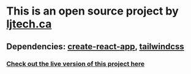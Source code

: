 # This is an open source project by [ljtech.ca](https://ljtech.ca/)

## Dependencies: [create-react-app](https://create-react-app.dev/docs/getting-started), [tailwindcss](https://tailwindcss.com/docs/guides/create-react-app)

### [Check out the live version of this project here](https://herbicide-dilution-calculator.vercel.app/)
